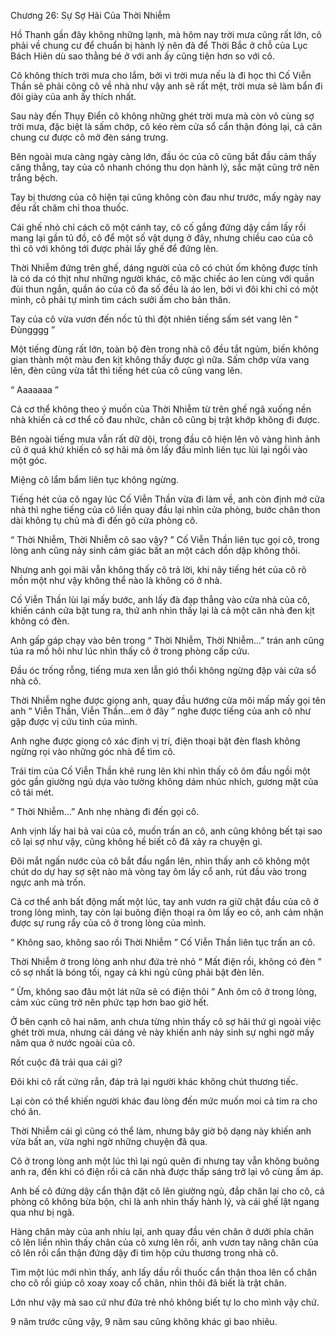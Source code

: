 




Chương 26: Sự Sợ Hãi Của Thời Nhiễm


Hồ Thanh gần đây không những lạnh, mà hôm nay trời mưa cũng rất lớn, cô phải về chung cư để chuẩn bị hành lý nên đã để Thời Bắc ở chỗ của Lục Bách Hiên dù sao thằng bé ở với anh ấy cũng tiện hơn so với cô.

Cô không thích trời mưa cho lắm, bởi vì trời mưa nếu là đi học thì Cố Viễn Thần sẽ phải cõng cô về nhà như vậy anh sẽ rất mệt, trời mưa sẽ làm bẩn đi đôi giày của anh ấy thích nhất.

Sau này đến Thụy Điển cô không những ghét trời mưa mà còn vô cùng sợ trời mưa, đặc biệt là sấm chớp, cô kéo rèm cửa sổ cẩn thận đóng lại, cả căn chung cư được cô mở đèn sáng trưng.

Bên ngoài mưa càng ngày càng lớn, đầu óc của cô cũng bắt đầu cảm thấy căng thẳng, tay của cô nhanh chóng thu dọn hành lý, sắc mặt cũng trở nên trắng bệch.

Tay bị thương của cô hiện tại cũng không còn đau như trước, mấy ngày nay đều rất chăm chỉ thoa thuốc.

Cái ghế nhỏ chỉ cách cô một cánh tay, cô cố gắng đứng dậy cầm lấy rồi mang lại gần tủ đồ, cô để một số vật dụng ở đây, nhưng chiều cao của cô thì cô với không tới được phải lấy ghế để đứng lên.

Thời Nhiễm đứng trên ghế, dáng người của cô có chút ốm không được tính là có da có thịt như những người khác, cô mặc chiếc áo len cùng với quần đùi thun ngắn, quần áo của cô đa số đều là áo len, bởi vì đôi khi chỉ có một mình, cô phải tự mình tìm cách sưởi ấm cho bản thân.

Tay của cô vừa vươn đến nốc tủ thì đột nhiên tiếng sấm sét vang lên “ Đùngggg ”



Một tiếng đùng rất lớn, toàn bộ đèn trong nhà cô đều tắt ngủm, biến không gian thành một màu đen kịt không thấy được gì nữa. Sấm chớp vừa vang lên, đèn cũng vừa tắt thì tiếng hét của cô cũng vang lên.

“ Aaaaaaa ”

Cả cơ thể không theo ý muốn của Thời Nhiễm từ trên ghế ngã xuống nền nhà khiến cả cơ thể cô đau nhức, chân cô cũng bị trật khớp không đi được.

Bên ngoài tiếng mưa vẫn rất dữ dội, trong đầu cô hiện lên vô vàng hình ảnh cũ ở quá khứ khiến cô sợ hãi mà ôm lấy đầu mình liên tục lùi lại ngồi vào một góc.

Miệng cô lẩm bẩm liên tục không ngừng.

Tiếng hét của cô ngay lúc Cố Viễn Thần vừa đi làm về, anh còn định mở cửa nhà thì nghe tiếng của cô liền quay đầu lại nhìn cửa phòng, bước chân thon dài không tụ chủ mà đi đến gõ cửa phòng cô.

“ Thời Nhiễm, Thời Nhiễm cô sao vậy? ” Cố Viễn Thần liên tục gọi cô, trong lòng anh cũng nảy sinh cảm giác bất an một cách dồn dập không thôi.

Nhưng anh gọi mãi vẫn không thấy cô trả lời, khi nãy tiếng hét của cô rõ mồn một như vậy không thể nào là không có ở nhà.

Cố Viễn Thần lùi lại mấy bước, anh lấy đà đạp thẳng vào cửa nhà của cô, khiến cánh cửa bật tung ra, thứ anh nhìn thấy lại là cả một căn nhà đen kịt không có đèn.

Anh gấp gáp chạy vào bên trong “ Thời Nhiễm, Thời Nhiễm...” trán anh cũng túa ra mồ hôi như lúc nhìn thấy cô ở trong phòng cấp cứu.

Đầu óc trống rỗng, tiếng mưa xen lẫn gió thổi không ngừng đập vài cửa sổ nhà cô.

Thời Nhiễm nghe được giọng anh, quay đầu hướng cửa môi mấp mấy gọi tên anh “ Viễn Thần, Viễn Thần...em ở đây ” nghe được tiếng của anh cô như gặp được vị cứu tinh của mình.



Anh nghe được giọng cô xác định vị trí, điện thoại bật đèn flash không ngừng rọi vào những góc nhà để tìm cô.

Trái tim của Cố Viễn Thần khẽ rung lên khi nhìn thấy cô ôm đầu ngồi một góc gần giường ngủ dựa vào tường không dám nhúc nhích, gương mặt của cô tái mét.

“ Thời Nhiễm...” Anh nhẹ nhàng đi đến gọi cô.

Anh vịnh lấy hai bả vai của cô, muốn trấn an cô, anh cũng không bết tại sao cô lại sợ như vậy, cũng không hề biết cô đã xảy ra chuyện gì.

Đôi mắt ngấn nước của cô bắt đầu ngẩn lên, nhìn thấy anh cô không một chút do dự hay sợ sệt nào mà vòng tay ôm lấy cổ anh, rút đầu vào trong ngực anh mà trốn.

Cả cơ thể anh bất động mất một lúc, tay anh vươn ra giữ chặt đầu của cô ở trong lòng mình, tay còn lại buông điện thoại ra ôm lấy eo cô, anh cảm nhận được sự rung rẩy của cô ở trong lòng của mình.

“ Không sao, không sao rồi Thời Nhiễm ” Cố Viễn Thần liên tục trấn an cô.

Thời Nhiễm ở trong lòng anh như đứa trẻ nhỏ “ Mất điện rồi, không có đèn ” cô sợ nhất là bóng tối, ngay cả khi ngủ cũng phải bật đèn lên.

“ Ừm, không sao đâu một lát nữa sẽ có điện thôi ” Anh ôm cô ở trong lòng, cảm xúc cũng trở nên phức tạp hơn bao giờ hết.

Ở bên cạnh cô hai năm, anh chưa từng nhìn thấy cô sợ hãi thứ gì ngoài việc ghét trời mưa, nhưng cái dáng vẻ này khiến anh nảy sinh sự nghi ngờ mấy năm qua ở nước ngoài của cô.

Rốt cuộc đã trải qua cái gì?

Đôi khi cô rất cứng rắn, đáp trả lại người khác không chút thương tiếc.

Lại còn có thể khiến người khác đau lòng đến mức muốn moi cả tim ra cho chó ăn.

Thời Nhiễm cái gì cũng có thể làm, nhưng bây giờ bộ dạng này khiến anh vừa bất an, vừa nghi ngờ những chuyện đã qua.

Cô ở trong lòng anh một lúc thì lại ngủ quên đi nhưng tay vẫn không buông anh ra, đến khi có điện rồi cả căn nhà được thấp sáng trở lại vô cùng ấm áp.

Anh bế cô đứng dậy cẩn thận đặt cô lên giường ngủ, đắp chăn lại cho cô, cả phòng cô không bừa bộn, chỉ là anh nhìn thấy hành lý, và cái ghế lật ngang qua như bị ngã.

Hàng chân mày của anh nhíu lại, anh quay đầu vén chăn ở dưới phía chân cô lên liền nhìn thấy chân của cô xưng lên rồi, anh vươn tay nâng chân của cô lên rồi cẩn thận đứng dậy đi tìm hộp cứu thương trong nhà cô.

Tìm một lúc mới nhìn thấy, anh lấy dầu rồi thuốc cẩn thận thoa lên cổ chân cho cô rồi giúp cô xoay xoay cổ chân, nhìn thôi đã biết là trật chân.

Lớn như vậy mà sao cứ như đứa trẻ nhỏ không biết tự lo cho mình vậy chứ.

9 năm trước cũng vậy, 9 năm sau cũng không khác gì bao nhiêu.




